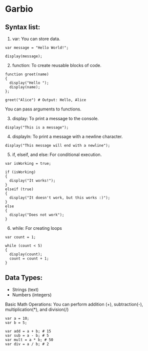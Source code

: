 # Garbio

## Syntax list:
1. var: You can store data.
``` garbio
var message = "Hello World!";

display(message);
```

2. function: To create reusable blocks of code.
``` garbio
function greet(name)
{
  display("Hello ");
  display(name);
};

greet("Alice") # Output: Hello, Alice
```
You can pass arguments to functions.

3. display: To print a message to the console.
``` garbio
display("This is a message");
```

4. displayln: To print a message with a newline character.
``` garbio
display("This message will end with a newline");
```

5. if, elseif, and else: For conditional execution.
``` garbio
var isWorking = true;

if (isWorking)
{
  display("It works!");
}
elseif (true)
{
  display("It doesn't work, but this works :)");
}
else
{
  display("Does not work");
}
```

6. while: For creating loops
``` garbio
var count = 1;

while (count < 5)
{
  display(count);
  count = count + 1;
}
```

## Data Types:
- Strings (text)
- Numbers (integers)

Basic Math Operations: You can perform addition (+), subtraction(-), multiplication(*), and division(/)
``` garbio
var a = 10;
var b = 5;

var add = a + b; # 15
var sub = a - b; # 5
var mult = a * b; # 50
var div = a / b; # 2
```
